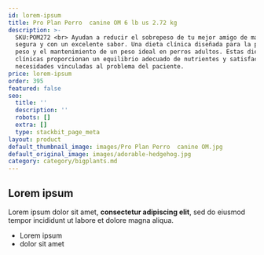 ```yaml
---
id: lorem-ipsum
title: Pro Plan Perro  canine OM 6 lb us 2.72 kg
description: >-
  SKU:POM272 <br> Ayudan a reducir el sobrepeso de tu mejor amigo de manera
  segura y con un excelente sabor. Una dieta clínica diseñada para la pérdida de
  peso y el mantenimiento de un peso ideal en perros adultos. Estas dietas
  clínicas proporcionan un equilibrio adecuado de nutrientes y satisfacen las
  necesidades vinculadas al problema del paciente.
price: lorem-ipsum
order: 395
featured: false
seo:
  title: ''
  description: ''
  robots: []
  extra: []
  type: stackbit_page_meta
layout: product
default_thumbnail_image: images/Pro Plan Perro  canine OM.jpg
default_original_image: images/adorable-hedgehog.jpg
category: category/bigplants.md
---
```

## Lorem ipsum

Lorem ipsum dolor sit amet, **consectetur adipiscing elit**, sed do eiusmod tempor incididunt ut labore et dolore magna aliqua.

- Lorem ipsum
- dolor sit amet